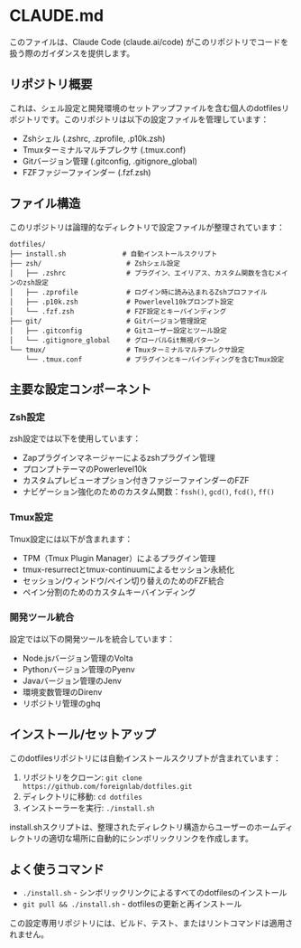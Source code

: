 # CLAUDE.md

このファイルは、Claude Code (claude.ai/code) がこのリポジトリでコードを扱う際のガイダンスを提供します。

## リポジトリ概要
これは、シェル設定と開発環境のセットアップファイルを含む個人のdotfilesリポジトリです。このリポジトリは以下の設定ファイルを管理しています：
- Zshシェル (.zshrc, .zprofile, .p10k.zsh)
- Tmuxターミナルマルチプレクサ (.tmux.conf)
- Gitバージョン管理 (.gitconfig, .gitignore_global)
- FZFファジーファインダー (.fzf.zsh)

## ファイル構造
このリポジトリは論理的なディレクトリで設定ファイルが整理されています：

```
dotfiles/
├── install.sh              # 自動インストールスクリプト
├── zsh/                     # Zshシェル設定
│   ├── .zshrc               # プラグイン、エイリアス、カスタム関数を含むメインのzsh設定
│   ├── .zprofile            # ログイン時に読み込まれるZshプロファイル
│   ├── .p10k.zsh            # Powerlevel10kプロンプト設定
│   └── .fzf.zsh             # FZF設定とキーバインディング
├── git/                     # Gitバージョン管理設定
│   ├── .gitconfig           # Gitユーザー設定とツール設定
│   └── .gitignore_global    # グローバルGit無視パターン
└── tmux/                    # Tmuxターミナルマルチプレクサ設定
    └── .tmux.conf           # プラグインとキーバインディングを含むTmux設定
```

## 主要な設定コンポーネント

### Zsh設定
zsh設定では以下を使用しています：
- Zapプラグインマネージャーによるzshプラグイン管理
- プロンプトテーマのPowerlevel10k
- カスタムプレビューオプション付きファジーファインダーのFZF
- ナビゲーション強化のためのカスタム関数：`fssh()`, `gcd()`, `fcd()`, `ff()`

### Tmux設定
Tmux設定には以下が含まれます：
- TPM（Tmux Plugin Manager）によるプラグイン管理
- tmux-resurrectとtmux-continuumによるセッション永続化
- セッション/ウィンドウ/ペイン切り替えのためのFZF統合
- ペイン分割のためのカスタムキーバインディング

### 開発ツール統合
設定では以下の開発ツールを統合しています：
- Node.jsバージョン管理のVolta
- Pythonバージョン管理のPyenv
- Javaバージョン管理のJenv
- 環境変数管理のDirenv
- リポジトリ管理のghq

## インストール/セットアップ
このdotfilesリポジトリには自動インストールスクリプトが含まれています：

1. リポジトリをクローン: `git clone https://github.com/foreignlab/dotfiles.git`
2. ディレクトリに移動: `cd dotfiles`
3. インストーラーを実行: `./install.sh`

install.shスクリプトは、整理されたディレクトリ構造からユーザーのホームディレクトリの適切な場所に自動的にシンボリックリンクを作成します。

## よく使うコマンド
- `./install.sh` - シンボリックリンクによるすべてのdotfilesのインストール
- `git pull && ./install.sh` - dotfilesの更新と再インストール

この設定専用リポジトリには、ビルド、テスト、またはリントコマンドは適用されません。